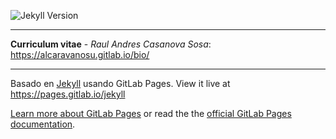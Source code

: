 ![Jekyll Version](https://img.shields.io/gem/v/jekyll.svg)

---

**Curriculum vitae** - _Raul Andres Casanova Sosa_: https://alcaravanosu.gitlab.io/bio/

---
Basado en [Jekyll] usando GitLab Pages.  View it live at https://pages.gitlab.io/jekyll

[Learn more about GitLab Pages](https://pages.gitlab.io) or read the the [official GitLab Pages documentation](https://docs.gitlab.com/ce/user/project/pages/).


[Jekyll]: http://jekyllrb.com/
